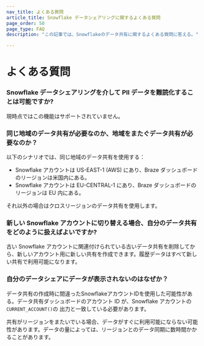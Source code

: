 ```yaml
---
nav_title: よくある質問
article_title: Snowflake データシェアリングに関するよくある質問
page_order: 50
page_type: FAQ
description: "この記事では、Snowflakeのデータ共有に関するよくある質問に答える。"

---
```


# よくある質問

### Snowflake データシェアリングを介して PII データを難読化することは可能ですか?
現時点ではこの機能はサポートされていません。

### 同じ地域のデータ共有が必要なのか、地域をまたぐデータ共有が必要なのか？
以下のシナリオでは、同じ地域のデータ共有を使用する：
- Snowflake アカウントは US-EAST-1 (AWS) にあり、Braze ダッシュボードのリージョンは米国内にある。
- Snowflake アカウントは EU-CENTRAL-1 にあり、Braze ダッシュボードのリージョンは EU 内にある。

それ以外の場合はクロスリージョンのデータ共有を使用します。 

### 新しい Snowflake アカウントに切り替える場合、自分のデータ共有をどのように扱えばよいですか?
古い Snowflake アカウントに関連付けられている古いデータ共有を削除してから、新しいアカウント用に新しい共有を作成できます。履歴データはすべて新しい共有で利用可能になります。 

### 自分のデータシェアにデータが表示されないのはなぜか？
データ共有の作成時に間違ったSnowflakeアカウントIDを使用した可能性がある。データ共有ダッシュボードのアカウント ID が、Snowflake アカウントの `CURRENT_ACCOUNT()`の 出力と一致している必要があります。

共有がリージョンをまたいでいる場合、データがすぐに利用可能にならない可能性があります。データの量によっては、リージョンとのデータ同期に数時間かかることがあります。


